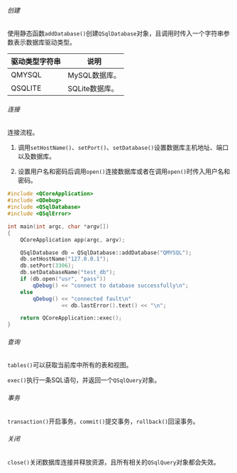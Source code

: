 ###### 创建

使用静态函数`addDatabase()`创建`QSqlDatabase`对象，且调用时传入一个字符串参数表示数据库驱动类型。

| 驱动类型字符串 | 说明           |
| -------------- | -------------- |
| QMYSQL         | MySQL数据库。  |
| QSQLITE        | SQLite数据库。 |

###### 连接

连接流程。

1. 调用`setHostName()`、`setPort()`、`setDatabase()`设置数据库主机地址、端口以及数据库。

2. 设置用户名和密码后调用`open()`连接数据库或者在调用`open()`时传入用户名和密码。

```cpp
#include <QCoreApplication>
#include <QDebug>
#include <QSqlDatabase>
#include <QSqlError>

int main(int argc, char *argv[])
{
    QCoreApplication app(argc, argv);

    QSqlDatabase db = QSqlDatabase::addDatabase("QMYSQL");
    db.setHostName("127.0.0.1");
    db.setPort(3306);
    db.setDatabaseName("test_db");
    if (db.open("usr", "pass"))
        qDebug() << "connect to database successfully\n";
    else
        qDebug() << "connected fault\n"
                 << db.lastError().text() << "\n";

    return QCoreApplication::exec();
}
```

###### 查询

`tables()`可以获取当前库中所有的表和视图。

`exec()`执行一条SQL语句，并返回一个`QSqlQuery`对象。

###### 事务

`transaction()`开启事务，`commit()`提交事务，`rollback()`回滚事务。

###### 关闭

`close()`关闭数据库连接并释放资源，且所有相关的`QSqlQuery`对象都会失效。